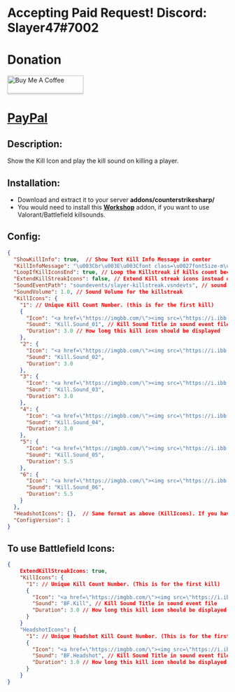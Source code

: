 # Accepting Paid Request! Discord: Slayer47#7002
# Donation
<a href="https://www.buymeacoffee.com/slayer47" target="_blank"><img src="https://www.buymeacoffee.com/assets/img/custom_images/orange_img.png" alt="Buy Me A Coffee" style="height: 41px !important;width: 174px !important;box-shadow: 0px 3px 2px 0px rgba(190, 190, 190, 0.5) !important;-webkit-box-shadow: 0px 3px 2px 0px rgba(190, 190, 190, 0.5) !important;" ></a>

# [PayPal](https://www.paypal.me/ZakriaMansoor)

## Description:
Show the Kill Icon and play the kill sound on killing a player.

## Installation:
- Download and extract it to your server **addons/counterstrikesharp/**
- You would need to install this **[Workshop](https://steamcommunity.com/sharedfiles/filedetails/?id=3565380064)** addon, if you want to use Valorant/Battlefield killsounds.

## Config:
```json
{
  "ShowKillInfo": true,  // Show Text Kill Info Message in center
  "KillInfoMessage": "\u003Cbr\u003E\u003Cfont class=\u0027fontSize-m\u0027 color=\u0027red\u0027\u003EKilled\u003C/font\u003E \u003Cfont class=\u0027fontSize-m\u0027 color=\u0027lime\u0027\u003E{PlayerName}\u003C/font\u003E \u003Cfont class=\u0027fontSize-m\u0027 color=\u0027gold\u0027\u003E[{WeaponName}]\u003C/font\u003E", // Kill Info Message
  "LoopIfKillIconsEnd": true, // Loop the Killstreak if kills count becomes greater than available KillIcons.
  "ExtendKillStreakIcons": false, // Extend Kill streak icons instead of replacing them after killing.
  "SoundEventPath": "soundevents/slayer-killstreak.vsndevts", // sound event path for the killstreak
  "SoundVolume": 1.0, // Sound Volume for the killstreak
  "KillIcons": {
    "1": // Unique Kill Count Number. (this is for the first kill)
    { 
      "Icon": "<a href=\"https://imgbb.com/\"><img src=\"https://i.ibb.co/PLL04Q8/kill1.png\" alt=\"kill1\" border=\"0\"></a>", // Icon source html link. (These are valorant Kill icons)
      "Sound": "Kill.Sound_01", // Kill Sound Title in sound event file
      "Duration": 3.0 // How long this kill icon should be displayed
    },
    "2": {
      "Icon": "<a href=\"https://imgbb.com/\"><img src=\"https://i.ibb.co/h1F9FSpk/kill2.png\" alt=\"kill2\" border=\"0\"></a>",
      "Sound": "Kill.Sound_02",
      "Duration": 3.0
    },
    "3": {
      "Icon": "<a href=\"https://imgbb.com/\"><img src=\"https://i.ibb.co/FLt4JW6h/kill3.png\" alt=\"kill3\" border=\"0\"></a>",
      "Sound": "Kill.Sound_03",
      "Duration": 3.0
    },
    "4": {
      "Icon": "<a href=\"https://imgbb.com/\"><img src=\"https://i.ibb.co/F4d16TXh/kill4.png\" alt=\"kill4\" border=\"0\"></a>",
      "Sound": "Kill.Sound_04",
      "Duration": 3.0
    },
    "5": {
      "Icon": "<a href=\"https://imgbb.com/\"><img src=\"https://i.ibb.co/PZfvmKDY/kill5.png\" alt=\"kill5\" border=\"0\"></a>",
      "Sound": "Kill.Sound_05",
      "Duration": 5.5
    },
    "6": {
      "Icon": "<a href=\"https://imgbb.com/\"><img src=\"https://i.ibb.co/BKY6SsdC/kill6.png\" alt=\"kill6\" border=\"0\"></a>",
      "Sound": "Kill.Sound_06",
      "Duration": 5.5
    }
  },
  "HeadshotIcons": {},  // Same format as above (KillIcons). If you have special icons for headshot kills, then add them here. if HeadshotIcons is empty, then it will use KillIcons instead if a headshot kill happens.
  "ConfigVersion": 1
}
```

## To use Battlefield Icons:
```json
{  
    ExtendKillStreakIcons: true,
    "KillIcons": {
      "1": // Unique Kill Count Number. (This is for the first kill)
      { 
        "Icon": "<a href=\"https://imgbb.com/\"><img src=\"https://i.ibb.co/93fMBmcB/kill.png\" alt=\"kill\" border=\"0\"></a>", // Icon source html link
        "Sound": "BF.Kill", // Kill Sound Title in sound event file
        "Duration": 3.0 // How long this kill icon should be displayed
      }
    }
    "HeadshotIcons": {
      "1": // Unique Headshot Kill Count Number. (This is for the first headshot kill)
      { 
        "Icon": "<a href=\"https://imgbb.com/\"><img src=\"https://i.ibb.co/wZDrtkxG/headshot.png\" alt=\"headshot\" border=\"0\"></a>", // Icon source html link
        "Sound": "BF.Headshot", // Kill Sound Title in sound event file
        "Duration": 3.0 // How long this kill icon should be displayed
      }
    } 
}
```

